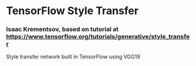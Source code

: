 # TensorFlow Style Transfer
### Isaac Krementsov, based on tutorial at https://www.tensorflow.org/tutorials/generative/style_transfer
Style transfer network built in TensorFlow using VGG19
